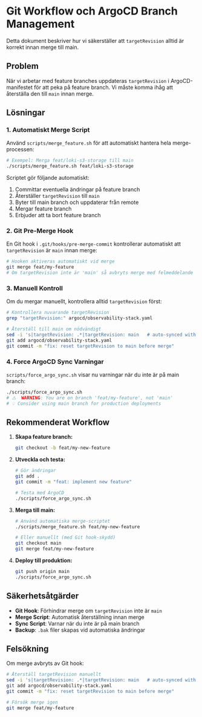 # Git Workflow och ArgoCD Branch Management

Detta dokument beskriver hur vi säkerställer att `targetRevision` alltid är korrekt innan merge till main.

## Problem

När vi arbetar med feature branches uppdateras `targetRevision` i ArgoCD-manifestet för att peka på feature branch. Vi måste komma ihåg att återställa den till `main` innan merge.

## Lösningar

### 1. Automatiskt Merge Script

Använd `scripts/merge_feature.sh` för att automatiskt hantera hela merge-processen:

```bash
# Exempel: Merga feat/loki-s3-storage till main
./scripts/merge_feature.sh feat/loki-s3-storage
```

Scriptet gör följande automatiskt:
1. Committar eventuella ändringar på feature branch
2. Återställer `targetRevision` till `main`
3. Byter till main branch och uppdaterar från remote
4. Mergar feature branch
5. Erbjuder att ta bort feature branch

### 2. Git Pre-Merge Hook

En Git hook i `.git/hooks/pre-merge-commit` kontrollerar automatiskt att `targetRevision` är `main` innan merge:

```bash
# Hooken aktiveras automatiskt vid merge
git merge feat/my-feature
# Om targetRevision inte är 'main' så avbryts merge med felmeddelande
```

### 3. Manuell Kontroll

Om du mergar manuellt, kontrollera alltid `targetRevision` först:

```bash
# Kontrollera nuvarande targetRevision
grep "targetRevision:" argocd/observability-stack.yaml

# Återställ till main om nödvändigt
sed -i 's|targetRevision: .*|targetRevision: main   # auto-synced with current branch|g' argocd/observability-stack.yaml
git add argocd/observability-stack.yaml
git commit -m "fix: reset targetRevision to main before merge"
```

### 4. Force ArgoCD Sync Varningar

`scripts/force_argo_sync.sh` visar nu varningar när du inte är på main branch:

```bash
./scripts/force_argo_sync.sh
# ⚠️  WARNING: You are on branch 'feat/my-feature', not 'main'
# 💡 Consider using main branch for production deployments
```

## Rekommenderat Workflow

1. **Skapa feature branch:**
   ```bash
   git checkout -b feat/my-new-feature
   ```

2. **Utveckla och testa:**
   ```bash
   # Gör ändringar
   git add .
   git commit -m "feat: implement new feature"
   
   # Testa med ArgoCD
   ./scripts/force_argo_sync.sh
   ```

3. **Merga till main:**
   ```bash
   # Använd automatiska merge-scriptet
   ./scripts/merge_feature.sh feat/my-new-feature
   
   # Eller manuellt (med Git hook-skydd)
   git checkout main
   git merge feat/my-new-feature
   ```

4. **Deploy till produktion:**
   ```bash
   git push origin main
   ./scripts/force_argo_sync.sh
   ```

## Säkerhetsåtgärder

- **Git Hook**: Förhindrar merge om `targetRevision` inte är `main`
- **Merge Script**: Automatisk återställning innan merge
- **Sync Script**: Varnar när du inte är på main branch
- **Backup**: `.bak` filer skapas vid automatiska ändringar

## Felsökning

Om merge avbryts av Git hook:
```bash
# Återställ targetRevision manuellt
sed -i 's|targetRevision: .*|targetRevision: main   # auto-synced with current branch|g' argocd/observability-stack.yaml
git add argocd/observability-stack.yaml
git commit -m "fix: reset targetRevision to main before merge"

# Försök merge igen
git merge feat/my-feature
```
